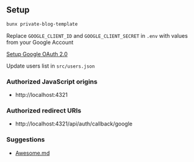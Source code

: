 ## Setup

```bash
bunx private-blog-template
```

Replace `GOOGLE_CLIENT_ID` and `GOOGLE_CLIENT_SECRET` in `.env` with values from your Google Account

[Setup Google OAuth 2.0](https://console.developers.google.com/apis/credentials)

Update users list in `src/users.json`

### Authorized JavaScript origins

- http://localhost:4321

### Authorized redirect URIs

- http://localhost:4321/api/auth/callback/google

### Suggestions

- [Awesome.md](awesome.md)
